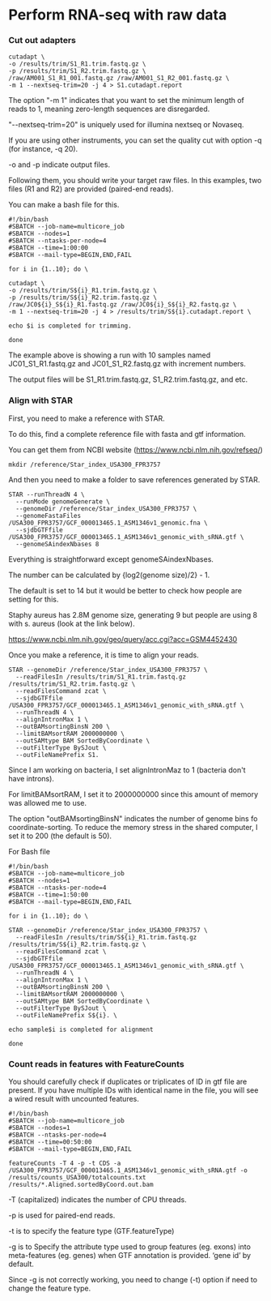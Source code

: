 # Perform RNA-seq with raw data

### Cut out adapters

```
cutadapt \
-o /results/trim/S1_R1.trim.fastq.gz \
-p /results/trim/S1_R2.trim.fastq.gz \
/raw/AM001_S1_R1_001.fastq.gz /raw/AM001_S1_R2_001.fastq.gz \
-m 1 --nextseq-trim=20 -j 4 > S1.cutadapt.report
```
The option "-m 1" indicates that you want to set the minimum length of reads to 1, meaning zero-length sequences are disregarded.

"--nextseq-trim=20" is uniquely used for illumina nextseq or Novaseq. 

If you are using other instruments, you can set the quality cut with option -q (for instance, -q 20).

-o and -p indicate output files.

Following them, you should write your target raw files. In this examples, two files (R1 and R2) are provided (paired-end reads).

You can make a bash file for this.

```
#!/bin/bash
#SBATCH --job-name=multicore_job
#SBATCH --nodes=1
#SBATCH --ntasks-per-node=4
#SBATCH --time=1:00:00
#SBATCH --mail-type=BEGIN,END,FAIL

for i in {1..10}; do \

cutadapt \
-o /results/trim/S${i}_R1.trim.fastq.gz \
-p /results/trim/S${i}_R2.trim.fastq.gz \
/raw/JC0${i}_S${i}_R1.fastq.gz /raw/JC0${i}_S${i}_R2.fastq.gz \
-m 1 --nextseq-trim=20 -j 4 > /results/trim/S${i}.cutadapt.report \

echo $i is completed for trimming.

done
```
The example above is showing a run with 10 samples named JC01_S1_R1.fastq.gz and JC01_S1_R2.fastq.gz with increment numbers. 

The output files will be S1_R1.trim.fastq.gz, S1_R2.trim.fastq.gz, and etc.

### Align with STAR

First, you need to make a reference with STAR.

To do this, find a complete reference file with fasta and gtf information.

You can get them from NCBI website (https://www.ncbi.nlm.nih.gov/refseq/)

```
mkdir /reference/Star_index_USA300_FPR3757
```
And then you need to make a folder to save references generated by STAR.

```
STAR --runThreadN 4 \
  --runMode genomeGenerate \
  --genomeDir /reference/Star_index_USA300_FPR3757 \
  --genomeFastaFiles /USA300_FPR3757/GCF_000013465.1_ASM1346v1_genomic.fna \
  --sjdbGTFfile /USA300_FPR3757/GCF_000013465.1_ASM1346v1_genomic_with_sRNA.gtf \
  --genomeSAindexNbases 8
```
Everything is straightforward except genomeSAindexNbases.

The number can be calculated by {log2(genome size)/2} - 1.

The default is set to 14 but it would be better to check how people are setting for this.

Staphy aureus has 2.8M genome size, generating 9 but people are using 8 with s. aureus (look at the link below).

https://www.ncbi.nlm.nih.gov/geo/query/acc.cgi?acc=GSM4452430

Once you make a reference, it is time to align your reads.
```
STAR --genomeDir /reference/Star_index_USA300_FPR3757 \
  --readFilesIn /results/trim/S1_R1.trim.fastq.gz /results/trim/S1_R2.trim.fastq.gz \
  --readFilesCommand zcat \
  --sjdbGTFfile /USA300_FPR3757/GCF_000013465.1_ASM1346v1_genomic_with_sRNA.gtf \
  --runThreadN 4 \
  --alignIntronMax 1 \
  --outBAMsortingBinsN 200 \
  --limitBAMsortRAM 2000000000 \
  --outSAMtype BAM SortedByCoordinate \
  --outFilterType BySJout \
  --outFileNamePrefix S1.
```
Since I am working on bacteria, I set alignIntronMaz to 1 (bacteria don't have introns).

For limitBAMsortRAM, I set it to 2000000000 since this amount of memory was allowed me to use.

The option "outBAMsortingBinsN" indicates the number of genome bins fo coordinate-sorting.
To reduce the memory stress in the shared computer, I set it to 200 (the default is 50).


For Bash file
```
#!/bin/bash
#SBATCH --job-name=multicore_job
#SBATCH --nodes=1
#SBATCH --ntasks-per-node=4
#SBATCH --time=1:50:00
#SBATCH --mail-type=BEGIN,END,FAIL

for i in {1..10}; do \

STAR --genomeDir /reference/Star_index_USA300_FPR3757 \
  --readFilesIn /results/trim/S${i}_R1.trim.fastq.gz /results/trim/S${i}_R2.trim.fastq.gz \
  --readFilesCommand zcat \
  --sjdbGTFfile /USA300_FPR3757/GCF_000013465.1_ASM1346v1_genomic_with_sRNA.gtf \
  --runThreadN 4 \
  --alignIntronMax 1 \
  --outBAMsortingBinsN 200 \
  --limitBAMsortRAM 2000000000 \
  --outSAMtype BAM SortedByCoordinate \
  --outFilterType BySJout \
  --outFileNamePrefix S${i}. \

echo sample$i is completed for alignment

done

```

### Count reads in features with FeatureCounts

You should carefully check if duplicates or triplicates of ID in gtf file are present.
If you have multiple IDs with identical name in the file, you will see a wired result with uncounted features.



```
#!/bin/bash
#SBATCH --job-name=multicore_job
#SBATCH --nodes=1
#SBATCH --ntasks-per-node=4
#SBATCH --time=00:50:00
#SBATCH --mail-type=BEGIN,END,FAIL

featureCounts -T 4 -p -t CDS -a /USA300_FPR3757/GCF_000013465.1_ASM1346v1_genomic_with_sRNA.gtf -o /results/counts_USA300/totalcounts.txt /results/*.Aligned.sortedByCoord.out.bam
```
-T (capitalized) indicates the number of CPU threads.

-p is used for paired-end reads. 

-t is to specify the feature type (GTF.featureType)

-g is to Specify the attribute type used to group features (eg. exons) into meta-features (eg. genes) when GTF annotation is provided. ‘gene id’ by default.

Since -g is not correctly working, you need to change (-t) option if need to change the feature type.






